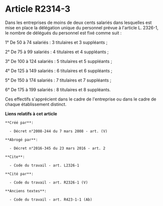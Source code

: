 # Article R2314-3

Dans les entreprises de moins de deux cents salariés dans lesquelles est mise en place la délégation unique du personnel
prévue à l'article L. 2326-1, le nombre de délégués du personnel est fixé comme suit : 

1° De 50 à 74 salariés : 3 titulaires et 3 suppléants ; 

2° De 75 à 99 salariés : 4 titulaires et 4 suppléants ; 

3° De 100 à 124 salariés : 5 titulaires et 5 suppléants ; 

4° De 125 à 149 salariés : 6 titulaires et 6 suppléants ; 

5° De 150 à 174 salariés : 7 titulaires et 7 suppléants ; 

6° De 175 à 199 salariés : 8 titulaires et 8 suppléants. 

Ces effectifs s'apprécient dans le cadre de l'entreprise ou dans le cadre de chaque établissement distinct.

**Liens relatifs à cet article**

	**Créé par**:

	  - Décret n°2008-244 du 7 mars 2008 - art. (V)

	**Abrogé par**:

	  - Décret n°2016-345 du 23 mars 2016 - art. 2

	**Cite**:

	  - Code du travail - art. L2326-1

	**Cité par**:

	  - Code du travail - art. R2326-1 (V)

	**Anciens textes**:

	  - Code du travail - art. R423-1-1 (Ab)
